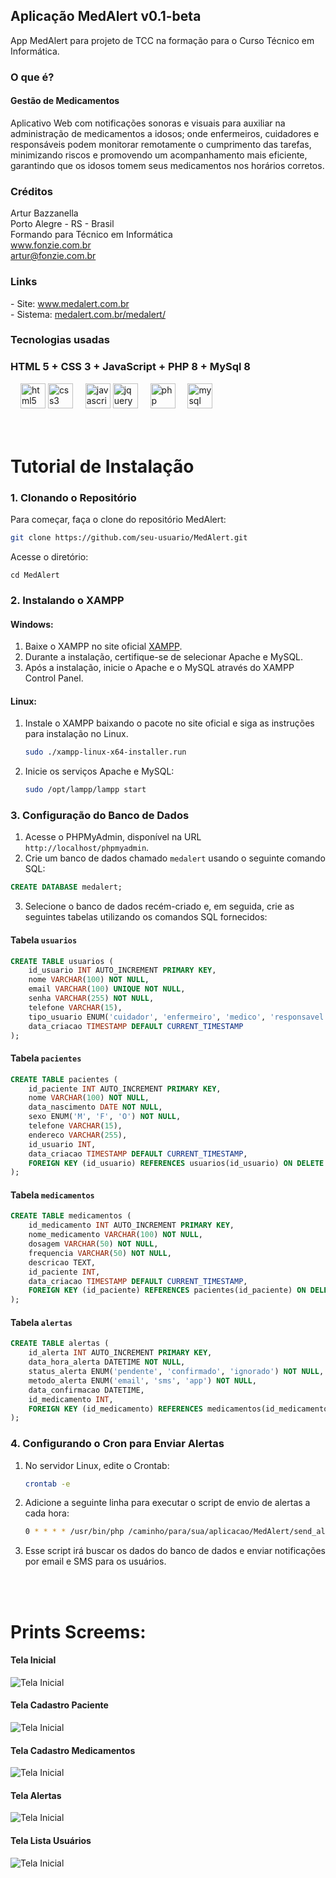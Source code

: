## Aplicação MedAlert v0.1-beta

App MedAlert para projeto de TCC na formação para o Curso Técnico em Informática.

### O que é?
#### Gestão de Medicamentos

Aplicativo Web com notificações sonoras e visuais para auxiliar na administração de medicamentos a idosos; onde enfermeiros, cuidadores e responsáveis podem monitorar remotamente o cumprimento das tarefas, minimizando riscos e promovendo um acompanhamento mais eficiente, garantindo que os idosos tomem seus medicamentos nos horários corretos.

### Créditos

<p align="left">Artur Bazzanella<br>Porto Alegre - RS - Brasil<br>Formando para Técnico em Informática<br><a href="https://www.fonzie.com.br" target="_blank">www.fonzie.com.br</a><br><a href="mailto:artur@fonzie.com.br">artur@fonzie.com.br</a></p>

### Links

<p align="left">
- Site: <a href="https://www.medalert.com.br" target="_blank">www.medalert.com.br</a><br>
- Sistema: <a href="https://medalert.com.br/medalert/" target="_blank">medalert.com.br/medalert/</a>

### Tecnologias usadas

### HTML 5 + CSS 3 + JavaScript + PHP 8 + MySql 8

<div>
  <img width="12" />
  <img src="https://cdn.jsdelivr.net/gh/devicons/devicon/icons/html5/html5-original.svg" height="40" alt="html5 logo"  />
    <img src="https://cdn.jsdelivr.net/gh/devicons/devicon/icons/css3/css3-original.svg" height="40" alt="css3 logo"  />
  <img width="12" />
  <img src="https://cdn.jsdelivr.net/gh/devicons/devicon/icons/javascript/javascript-original.svg" height="40" alt="javascript logo"  />
    <img src="https://cdn.jsdelivr.net/gh/devicons/devicon/icons/jquery/jquery-original.svg" height="40" alt="jquery logo"  />
  <img width="12" />
  <img src="https://cdn.jsdelivr.net/gh/devicons/devicon/icons/php/php-original.svg" height="40" alt="php logo"  />
  <img width="12" />
  <img src="https://cdn.jsdelivr.net/gh/devicons/devicon/icons/mysql/mysql-original.svg" height="40" alt="mysql logo"  />
</div>
<br><br>

# Tutorial de Instalação

### 1. Clonando o Repositório

Para começar, faça o clone do repositório MedAlert:

```bash
git clone https://github.com/seu-usuario/MedAlert.git
```

Acesse o diretório:
```
cd MedAlert
```

### 2. Instalando o XAMPP

#### Windows:

1. Baixe o XAMPP no site oficial [XAMPP](https://www.apachefriends.org/download.html).
2. Durante a instalação, certifique-se de selecionar Apache e MySQL.
3. Após a instalação, inicie o Apache e o MySQL através do XAMPP Control Panel.

#### Linux:

1. Instale o XAMPP baixando o pacote no site oficial e siga as instruções para instalação no Linux.
   ```bash
   sudo ./xampp-linux-x64-installer.run
   ```
2. Inicie os serviços Apache e MySQL:
   ```bash
   sudo /opt/lampp/lampp start
   ```

### 3. Configuração do Banco de Dados

1. Acesse o PHPMyAdmin, disponível na URL `http://localhost/phpmyadmin`.
2. Crie um banco de dados chamado `medalert` usando o seguinte comando SQL:

```sql
CREATE DATABASE medalert;
```

3. Selecione o banco de dados recém-criado e, em seguida, crie as seguintes tabelas utilizando os comandos SQL fornecidos:

#### Tabela `usuarios`
```sql
CREATE TABLE usuarios (
    id_usuario INT AUTO_INCREMENT PRIMARY KEY,
    nome VARCHAR(100) NOT NULL,
    email VARCHAR(100) UNIQUE NOT NULL,
    senha VARCHAR(255) NOT NULL,
    telefone VARCHAR(15),
    tipo_usuario ENUM('cuidador', 'enfermeiro', 'medico', 'responsavel') NOT NULL,
    data_criacao TIMESTAMP DEFAULT CURRENT_TIMESTAMP
);
```

#### Tabela `pacientes`
```sql
CREATE TABLE pacientes (
    id_paciente INT AUTO_INCREMENT PRIMARY KEY,
    nome VARCHAR(100) NOT NULL,
    data_nascimento DATE NOT NULL,
    sexo ENUM('M', 'F', 'O') NOT NULL,
    telefone VARCHAR(15),
    endereco VARCHAR(255),
    id_usuario INT,
    data_criacao TIMESTAMP DEFAULT CURRENT_TIMESTAMP,
    FOREIGN KEY (id_usuario) REFERENCES usuarios(id_usuario) ON DELETE CASCADE
);
```

#### Tabela `medicamentos`
```sql
CREATE TABLE medicamentos (
    id_medicamento INT AUTO_INCREMENT PRIMARY KEY,
    nome_medicamento VARCHAR(100) NOT NULL,
    dosagem VARCHAR(50) NOT NULL,
    frequencia VARCHAR(50) NOT NULL,
    descricao TEXT,
    id_paciente INT,
    data_criacao TIMESTAMP DEFAULT CURRENT_TIMESTAMP,
    FOREIGN KEY (id_paciente) REFERENCES pacientes(id_paciente) ON DELETE CASCADE
);
```

#### Tabela `alertas`
```sql
CREATE TABLE alertas (
    id_alerta INT AUTO_INCREMENT PRIMARY KEY,
    data_hora_alerta DATETIME NOT NULL,
    status_alerta ENUM('pendente', 'confirmado', 'ignorado') NOT NULL,
    metodo_alerta ENUM('email', 'sms', 'app') NOT NULL,
    data_confirmacao DATETIME,
    id_medicamento INT,
    FOREIGN KEY (id_medicamento) REFERENCES medicamentos(id_medicamento) ON DELETE CASCADE
);
```

### 4. Configurando o Cron para Enviar Alertas

1. No servidor Linux, edite o Crontab:
   ```bash
   crontab -e
   ```
2. Adicione a seguinte linha para executar o script de envio de alertas a cada hora:
   ```bash
   0 * * * * /usr/bin/php /caminho/para/sua/aplicacao/MedAlert/send_alerts.php
   ```

3. Esse script irá buscar os dados do banco de dados e enviar notificações por email e SMS para os usuários.

<br><br>

# Prints Screems:
#### Tela Inicial
![Tela Inicial](imgs/01_inicio.jpg)
#### Tela Cadastro Paciente
![Tela Inicial](imgs/02_cadastro_paciente.jpg)
#### Tela Cadastro Medicamentos
![Tela Inicial](imgs/03_cadastro_medicamento.jpg)
#### Tela Alertas
![Tela Inicial](imgs/04_alertas.jpg)
#### Tela Lista Usuários
![Tela Inicial](imgs/05_lista_usuarios_new.jpg)
